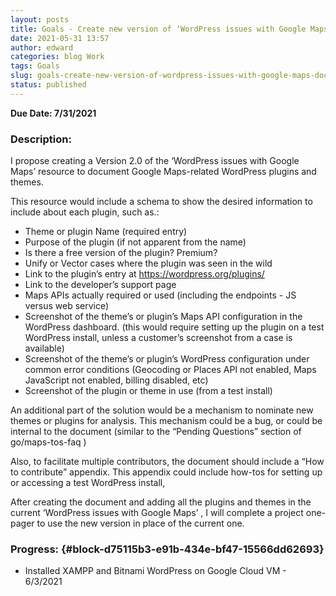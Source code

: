 ```yaml
---
layout: posts
title: Goals - Create new version of ‘WordPress issues with Google Maps’ document
date: 2021-05-31 13:57
author: edward
categories: blog Work
tags: Goals
slug: goals-create-new-version-of-wordpress-issues-with-google-maps-document
status: published
---
```




**Due Date: 7/31/2021**





### Description:





I propose creating a Version 2.0 of the ‘WordPress issues with Google Maps’ resource to document Google Maps-related WordPress plugins and themes. 





This resource would include a schema to show the desired information to include about each plugin, such as.:





-   Theme or plugin Name (required entry)
-   Purpose of the plugin (if not apparent from the name)
-   Is there a free version of the plugin? Premium? 
-   Unify or Vector cases where the plugin was seen in the wild 
-   Link to the plugin’s entry at <https://wordpress.org/plugins/> 
-   Link to the developer’s support page
-   Maps APIs actually required or used (including the endpoints - JS versus web service)
-   Screenshot of the theme’s or plugin’s Maps API configuration in the WordPress dashboard. (this would require setting up the plugin on a test WordPress install, unless a customer’s screenshot from a case is available)
-   Screenshot of the theme’s or plugin’s WordPress configuration under common error conditions (Geocoding or Places API not enabled, Maps JavaScript not enabled, billing disabled, etc)
-   Screenshot of the plugin or theme in use (from a test install)





An additional part of the solution would be a mechanism to nominate new themes or plugins for analysis. This mechanism could be a bug, or could be internal to the document (similar to the “Pending Questions” section of go/maps-tos-faq )





Also, to facilitate multiple contributors, the document should include a “How to contribute” appendix. This appendix could include how-tos for setting up or accessing a test WordPress install,





After creating the document and adding all the plugins and themes in the current ‘WordPress issues with Google Maps’ , I will complete a project one-pager to use the new version in place of the current one.





### Progress: {#block-d75115b3-e91b-434e-bf47-15566dd62693}





-   Installed XAMPP and Bitnami WordPress on Google Cloud VM - 6/3/2021


